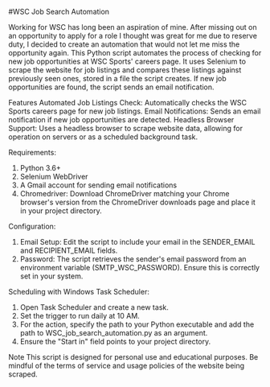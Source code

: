 #WSC Job Search Automation

Working for WSC has long been an aspiration of mine. After missing out on an opportunity to apply for a role I thought was great for me due to reserve duty, I decided to create an automation that would not let me miss the opportunity again.
This Python script automates the process of checking for new job opportunities at WSC Sports' careers page. It uses Selenium to scrape the website for job listings and compares these listings against previously seen ones, stored in a file the script creates. If new job opportunities are found, the script sends an email notification.

Features
Automated Job Listings Check: Automatically checks the WSC Sports careers page for new job listings.
Email Notifications: Sends an email notification if new job opportunities are detected.
Headless Browser Support: Uses a headless browser to scrape website data, allowing for operation on servers or as a scheduled background task.

Requirements:
1. Python 3.6+
2. Selenium WebDriver
3. A Gmail account for sending email notifications
4. Chromedriver: Download ChromeDriver matching your Chrome browser's version from the ChromeDriver downloads page and place it in your project directory.

Configuration:
1. Email Setup: Edit the script to include your email in the SENDER_EMAIL and RECIPIENT_EMAIL fields.
2. Password: The script retrieves the sender's email password from an environment variable (SMTP_WSC_PASSWORD). Ensure this is correctly set in your system.

Scheduling with Windows Task Scheduler:
1. Open Task Scheduler and create a new task.
2. Set the trigger to run daily at 10 AM.
3. For the action, specify the path to your Python executable and add the path to WSC_job_search_automation.py as an argument.
4. Ensure the "Start in" field points to your project directory.

   
Note
This script is designed for personal use and educational purposes. Be mindful of the terms of service and usage policies of the website being scraped.
